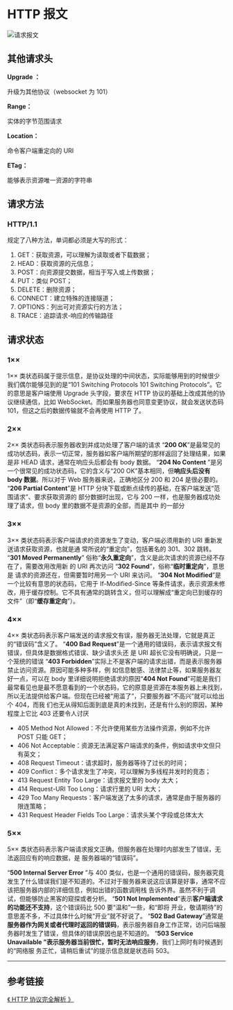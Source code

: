 # HTTP 报文

<img :src="$withBase('/HTTP/message.png')" alt="请求报文">

## 其他请求头

**Upgrade ：**

升级为其他协议（websocket 为 101）

**Range：**

实体的字节范围请求

**Location：**

命令客户端重定向的 URI

**ETag：**

能够表示资源唯一资源的字符串

## 请求方法

### HTTP/1.1

规定了八种方法，单词都必须是大写的形式：

1. GET：获取资源，可以理解为读取或者下载数据；
1. HEAD：获取资源的元信息；
1. POST：向资源提交数据，相当于写入或上传数据；
1. PUT：类似 POST；
1. DELETE：删除资源；
1. CONNECT：建立特殊的连接隧道；
1. OPTIONS：列出可对资源实行的方法；
1. TRACE：追踪请求-响应的传输路径

## 请求状态

### 1××

1×× 类状态码属于提示信息，是协议处理的中间状态，实际能够用到的时候很少我们偶尔能够见到的是“101 Switching Protocols 101 Switching Protocols”。它的意思是客户端使用 Upgrade 头字段，要求在 HTTP 协议的基础上改成其他的协议继续通信，比如 WebSocket。而如果服务器也同意变更协议，就会发送状态码 101，但这之后的数据传输就不会再使用 HTTP 了。

### 2××

2×× 类状态码表示服务器收到并成功处理了客户端的请求
“**200 OK**”是最常见的成功状态码，表示一切正常，服务器如客户端所期望的那样返回了处理结果，如果 是非 HEAD 请求，通常在响应头后都会有 body 数据。
“**204 No Content** ”是另一个很常见的成功状态码，它的含义与“200 OK”基本相同，但**响应头后没有 body 数据**。所以对于 Web 服务器来说，正确地区分 200 和 204 是很必要的。
“**206 Partial Content**”是 HTTP 分块下载或断点续传的基础，在客户端发送“范围请求”、要求获取资源的 部分数据时出现，它与 200 一样，也是服务器成功处理了请求，但 body 里的数据不是资源的全部，而是其中 的一部分

### 3××

3×× 类状态码表示客户端请求的资源发生了变动，客户端必须用新的 URI 重新发送请求获取资源，也就是通 常所说的“重定向”，包括著名的 301、302 跳转。
“**301 Moved Permanently**” 俗称“**永久重定向**”，含义是此次请求的资源已经不存在了，需要改用改用新 的 URI 再次访问
“**302 Found**”，俗称“**临时重定向**”，意思是 请求的资源还在，但需要暂时用另一个 URI 来访问。
“**304 Not Modified**”是一个比较有意思的状态码，它用于 If-Modified-Since 等条件请求，表示资源未修改，用于缓存控制。它不具有通常的跳转含义，但可以理解成“重定向已到缓存的文件”（即“**缓存重定向**”）。

### 4××

4×× 类状态码表示客户端发送的请求报文有误，服务器无法处理，它就是真正的“错误码”含义了。
“**400 Bad Request**”是一个通用的错误码，表示请求报文有错误，但具体是数据格式错误、缺少请求头还 是 URI 超长它没有明确说，只是一个笼统的错误
“**403 Forbidden**”实际上不是客户端的请求出错，而是表示服务器禁止访问资源。原因可能多种多样，例 如信息敏感、法律禁止等，如果服务器友好一点，可以在 body 里详细说明拒绝请求的原因“**404 Not Found**”可能是我们最常看见也是最不愿意看到的一个状态码，它的原意是资源在本服务器上未找到，所以无法提供给客户端。但现在已经被“用滥了”，只要服务器“不高兴”就可以给出个 404，而我 们也无从得知后面到底是真的未找到，还是有什么别的原因，某种程度上它比 403 还要令人讨厌

- 405 Method Not Allowed：不允许使用某些方法操作资源，例如不允许 POST 只能 GET；
- 406 Not Acceptable：资源无法满足客户端请求的条件，例如请求中文但只有英文；
- 408 Request Timeout：请求超时，服务器等待了过长的时间；
- 409 Conflict：多个请求发生了冲突，可以理解为多线程并发时的竞态；
- 413 Request Entity Too Large：请求报文里的 body 太大；
- 414 Request-URI Too Long：请求行里的 URI 太大；
- 429 Too Many Requests：客户端发送了太多的请求，通常是由于服务器的限连策略；
- 431 Request Header Fields Too Large：请求头某个字段或总体太大

### 5××

5×× 类状态码表示客户端请求报文正确，但服务器在处理时内部发生了错误，无法返回应有的响应数据，是 服务器端的“错误码”。

“**500 Internal Server Error** ”与 400 类似，也是一个通用的错误码，服务器究竟发生了什么错误我们是不知道的。不过对于服务器来说这应该算是好事，通常不应该把服务器内部的详细信息，例如出错的函数调用栈 告诉外界。虽然不利于调试，但能够防止黑客的窥探或者分析。
“**501 Not Implemented**”表示**客户端请求的功能还不支持**，这个错误码比 500 要“温和”一些，和“即将 开业，敬请期待”的意思差不多，不过具体什么时候“开业”就不好说了。
“**502 Bad Gateway**”通常是**服务器作为网关或者代理时返回的错误码**，表示服务器自身工作正常，访问后端服务器时发生了错误，但具体的错误原因也是不知道的。
“**503 Service Unavailable **”表示**服务器当前很忙，暂时无法响应服务**，我们上网时有时候遇到的“网络服 务正忙，请稍后重试”的提示信息就是状态码 503。

---

## 参考链接

[《 HTTP 协议完全解析 》](https://juejin.im/post/5c629c7c518825622f12da14#heading-40)
